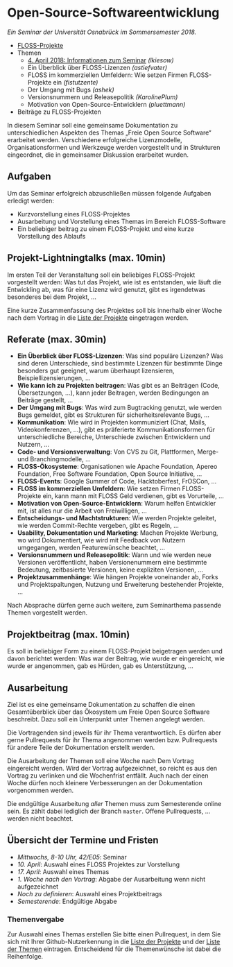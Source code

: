 Open-Source-Softwareentwicklung
===============================

*Ein Seminar der Universität Osnabrück im Sommersemester 2018.*

- [FLOSS-Projekte](projekte.md)
- Themen
    - [4. April 2018: Informationen zum Seminar](#Aufgaben) *(lkiesow)*
    - Ein Überblick über FLOSS-Lizenzen *(astiefvater)*
    - FLOSS im kommerziellen Umfeldern: Wie setzen Firmen FLOSS-Projekte ein *(fistutzente)*
    - Der Umgang mit Bugs *(ashek)*
    - Versionsnummern und Releasepolitik *(KarolinePlum)*
    - Motivation von Open-Source-Entwicklern *(pluettmann)*
- Beiträge zu FLOSS-Projekten

In diesem Seminar soll eine gemeinsame Dokumentation zu unterschiedlichen
Aspekten des Themas „Freie Open Source Software“ erarbeitet werden.
Verschiedene erfolgreiche Lizenzmodelle, Organisationsformen und Werkzeuge
werden vorgestellt und in Strukturen eingeordnet, die in gemeinsamer Diskussion
erarbeitet wurden.


Aufgaben
--------

Um das Seminar erfolgreich abzuschließen müssen folgende Aufgaben erledigt
werden:

- Kurzvorstellung eines FLOSS-Projektes
- Ausarbeitung und Vorstellung eines Themas im Bereich FLOSS-Software
- Ein beliebiger beitrag zu einem FLOSS-Projekt und eine kurze Vorstellung des
  Ablaufs


Projekt-Lightningtalks (max. 10min)
-----------------------------------

Im ersten Teil der Veranstaltung soll ein beliebiges FLOSS-Projekt vorgestellt
werden: Was tut das Projekt, wie ist es entstanden, wie läuft die Entwickling
ab, was für eine Lizenz wird genutzt, gibt es irgendetwas besonderes bei dem
Projekt, …

Eine kurze Zusammenfassung des Projektes soll bis innerhalb einer Woche nach
dem Vortrag in die [Liste der Projekte](projekte.md) eingetragen werden.


Referate (max. 30min)
---------------------

- **Ein Überblick über FLOSS-Lizenzen**: Was sind populäre Lizenzen? Was sind
  deren Unterschiede, sind bestimmte Lizenzen für bestimmte Dinge besonders gut
  geeignet, warum überhaupt lizensieren, Beispiellizensierungen, …
- **Wie kann ich zu Projekten beitragen**: Was gibt es an Beiträgen (Code,
  Übersetzungen, …), kann jeder Beitragen, werden Bedingungen an Beiträge
  gestellt, …
- **Der Umgang mit Bugs**: Was wird zum Bugtracking genutzt, wie werden Bugs
  gemeldet, gibt es Strukturen für sicherheitsrelevante Bugs, …
- **Kommunikation**: Wie wird in Projekten kommuniziert (Chat, Mails,
  Videokonferenzen, …), gibt es präferierte Kommunikationsformen für
  unterschiedliche Bereiche, Unterschiede zwischen Entwicklern und Nutzern, …
- **Code- und Versionsverwaltung**: Von CVS zu Git, Plattformen, Merge- und
  Branchingmodelle, …
- **FLOSS-Ökosysteme**: Organisationen wie Apache Foundation, Apereo
  Foundation, Free Software Foundation, Open Source Initiative, …
- **FLOSS-Events**: Google Summer of Code, Hacktoberfest, FrOSCon, …
- **FLOSS im kommerziellen Umfeldern**: Wie setzen Firmen FLOSS-Projekte ein,
  kann mann mit FLOSS Geld verdienen, gibt es Vorurteile, …
- **Motivation von Open-Source-Entwicklern**: Warum helfen Entwickler mit, ist
  alles nur die Arbeit von Freiwilligen, …
- **Entscheidungs- und Machtstrukturen**: Wie werden Projekte geleitet, wie
  werden Commit-Rechte vergeben, gibt es Regeln, …
- **Usability, Dokumentation und Marketing**: Machen Projekte Werbung, wo wird
  Dokumentiert, wie wird mit Feedback von Nutzern umgegangen, werden
  Featurewünsche beachtet, …
- **Versionsnummern und Releasepolitik**: Wann und wie werden neue Versionen
  veröffentlicht, haben Versionenummern eine bestimmte Bedeutung, zeitbasierte
  Versionen, keine expliziten Versionen, …
- **Projektzusammenhänge**: Wie hängen Projekte voneinander ab, Forks und
  Projektspaltungen, Nutzung und Erweiterung bestehender Projekte, …

Nach Absprache dürfen gerne auch weitere, zum Seminarthema passende Themen
vorgestellt werden.


Projektbeitrag (max. 10min)
---------------------------

Es soll in beliebiger Form zu einem FLOSS-Projekt beigetragen werden und davon
berichtet werden: Was war der Beitrag, wie wurde er eingereicht, wie wurde er
angenommen, gab es Hürden, gab es Unterstützung, …


Ausarbeitung
------------

Ziel ist es eine gemeinsame Dokumentation zu schaffen die einen Gesamtüberblick
über das Ökosystem um Freie Open Source Software beschreibt. Dazu soll ein
Unterpunkt unter Themen angelegt werden.

Die Vortragenden sind jeweils für ihr Thema verantwortlich. Es dürfen aber
gerne Pullrequests für ihr Thema angenommen werden bzw. Pullrequests für andere
Teile der Dokumentation erstellt werden.

Die Ausarbeitung der Themen soll eine Woche nach Dem Vortrag eingereicht
werden. Wird der Vortrag aufgezeichnet, so reicht es aus den Vortrag zu
verlinken und die Wochenfrist entfällt. Auch nach der einen Woche dürfen noch
kleinere Verbesserungen an der Dokumentation vorgenommen werden.

Die endgültige Ausarbeitung *aller* Themen muss zum Semesterende online sein.
Es zählt dabei lediglich der Branch `master`. Offene Pullrequests, … werden
nicht beachtet.


Übersicht der Termine und Fristen
---------------------------------

- *Mittwochs, 8-10 Uhr, 42/E05*: Seminar
- *10. April*: Auswahl eines FLOSS Projektes zur Vorstellung
- *17. April*: Auswahl eines Themas
- *1. Woche nach den Vortrag*: Abgabe der Ausarbeitung wenn nicht aufgezeichnet
- *Noch zu definieren*: Auswahl eines Projektbeitrags
- *Semesterende*: Endgültige Abgabe


### Themenvergabe

Zur Auswahl eines Themas erstellen Sie bitte einen Pullrequest, in dem Sie sich
mit Ihrer Github-Nutzerkennung in die [Liste der Projekte](projekte.md) und der
[Liste der Themen](#Open-Source-Softwareentwicklung) eintragen. Entscheidend
für die Themenwünsche ist dabei die Reihenfolge.
